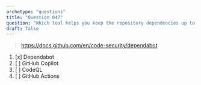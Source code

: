 ```yaml
---
archetype: "questions"
title: "Question 047"
question: "Which tool helps you keep the repository dependencies up to date?"
draft: false
---
```



> https://docs.github.com/en/code-security/dependabot
1. [x] Dependabot
1. [ ] GitHub Copilot
1. [ ] CodeQL
1. [ ] GitHub Actions

